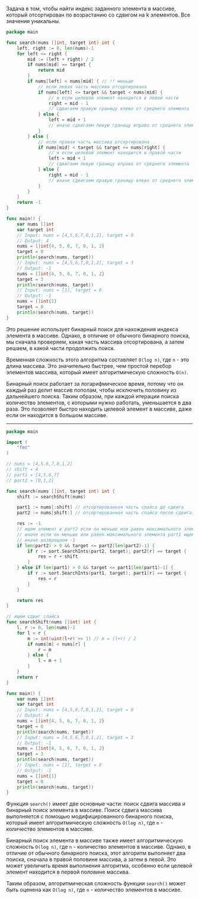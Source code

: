 Задача в том, чтобы найти индекс заданного элемента в массиве, который отсортирован по возрастанию со сдвигом на k элементов. Все значения уникальны.

```go
package main

func search(nums []int, target int) int {
	left, right := 0, len(nums)-1
	for left <= right {
		mid := (left + right) / 2
		if nums[mid] == target {
			return mid
		}
		if nums[left] < nums[mid] { // !! меньше
			// если левая часть массива отсортирована
			if nums[left] <= target && target < nums[mid] {
				// и если целевой элемент находится в левой части
				right = mid - 1
				// сдвигаем правую границу влево от среднего элемента
			} else {
				left = mid + 1
				// иначе сдвигаем левую границу вправо от среднего элемента
			}
		} else {
			// если правая часть массива отсортирована
			if nums[mid] < target && target <= nums[right] {
				// и если целевой элемент находится в правой части
				left = mid + 1
				// сдвигаем левую границу вправо от среднего элемента
			} else {
				right = mid - 1
				// иначе сдвигаем правую границу влево от среднего элемента
			}
		}
	}
	return -1
}

func main() {
	var nums []int
	var target int
	// Input: nums = [4,5,6,7,0,1,2], target = 0
	// Output: 4
	nums = []int{4, 5, 6, 7, 0, 1, 2}
	target = 0
	println(search(nums, target))
	// Input: nums = [4,5,6,7,0,1,2], target = 3
	// Output: -1
	nums = []int{4, 5, 6, 7, 0, 1, 2}
	target = 3
	println(search(nums, target))
	// Input: nums = [1], target = 0
	// Output: -1
	nums = []int{1}
	target = 0
	println(search(nums, target))
}
```

Это решение использует бинарный поиск для нахождения индекса элемента в массиве. Однако, в отличие от обычного бинарного поиска, мы сначала проверяем, какая часть массива отсортирована, а затем решаем, в какой части продолжить поиск.

Временная сложность этого алгоритма составляет `O(log n)`, где `n` - это длина массива. Это значительно быстрее, чем простой перебор элементов массива, который имеет алгоритмическую сложность `O(n)`.

Бинарный поиск работает за логарифмическое время, потому что он каждый раз делит массив пополам, чтобы исключить половину из дальнейшего поиска. Таким образом, при каждой итерации поиска количество элементов, с которыми нужно работать, уменьшается в два раза. Это позволяет быстро находить целевой элемент в массиве, даже если он находится в большом массиве.

---

```go
package main

import (
	"fmt"
)

// nums = [4,5,6,7,0,1,2]
// shift = 4
// part1 = [4,5,6,7]
// part2 = [0,1,2]

func search(nums []int, target int) int {
	shift := searchShift(nums)

	part1 := nums[:shift] // отсортированная часть слайса до сдвига
	part2 := nums[shift:] // отсортированная часть слайса после сдвига, все элементы меньше чем в part1

	res := -1
	// ищем элемент в part2 если он меньше или равен максимального элемента part2
	// иначе если он меньше или равен максимального элемента part1 ищем в part1
	// иначе возвращаем -1
	if len(part2) > 0 && target <= part2[len(part2)-1] {
		if r := sort.SearchInts(part2, target); part2[r] == target {
			res = r + shift
		}
	} else if len(part1) > 0 && target <= part1[len(part1)-1] {
		if r := sort.SearchInts(part1, target); part1[r] == target {
			res = r
		}
	}

	return res
}

// ищем сдвиг слайса
func searchShift(nums []int) int {
	l, r := 0, len(nums)-1
	for l < r {
		m := int(uint(l+r) >> 1) // m = (l+r) / 2
		if nums[m] < nums[r] {
			r = m
		} else {
			l = m + 1
		}
	}
	return r
}

func main() {
	var nums []int
	var target int
	// Input: nums = [4,5,6,7,0,1,2], target = 0
	// Output: 4
	nums = []int{4, 5, 6, 7, 0, 1, 2}
	target = 0
	println(search(nums, target))
	// Input: nums = [4,5,6,7,0,1,2], target = 3
	// Output: -1
	nums = []int{4, 5, 6, 7, 0, 1, 2}
	target = 3
	println(search(nums, target))
	// Input: nums = [1], target = 0
	// Output: -1
	nums = []int{1}
	target = 0
	println(search(nums, target))
}
```

Функция `search()` имеет две основные части: поиск сдвига массива и бинарный поиск элемента в массиве. Поиск сдвига массива выполняется с помощью модифицированного бинарного поиска, который имеет алгоритмическую сложность `O(log n)`, где `n` - количество элементов в массиве.

Бинарный поиск элемента в массиве также имеет алгоритмическую сложность `O(log n)`, где `n` - количество элементов в массиве. Однако, в отличие от обычного бинарного поиска, этот алгоритм выполняет два поиска, сначала в правой половине массива, а затем в левой. Это может увеличить время выполнения алгоритма, особенно если целевой элемент находится в первой половине массива.

Таким образом, алгоритмическая сложность функции `search()` может быть оценена как `O(log n)`, где `n` - количество элементов в массиве.
